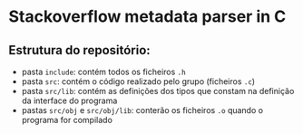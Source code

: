 # Stackoverflow metadata parser in C

## Estrutura do repositório:

- pasta `include`: contém todos os ficheiros `.h`
- pasta `src`: contém o código realizado pelo grupo (ficheiros `.c`)
- pasta `src/lib`: contém as definições dos tipos que constam na definição da interface do programa
- pastas `src/obj` e `src/obj/lib`: conterão os ficheiros `.o` quando o programa for compilado
